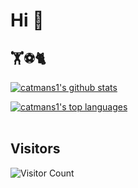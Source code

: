 # Hi 👋

## 🏋️‍⚽️🐈

<p><a href="https://github.com/anuraghazra/github-readme-stats"><img src="https://github-readme-stats.vercel.app/api?username=catmans1&show_icons=true&theme=cobalt&include_all_commits=true" alt="catmans1's github stats"/></a></p>
<p>
<a href="https://github.com/anuraghazra/convoychat"><img src="https://github-readme-stats.vercel.app/api/top-langs/?username=catmans1&layout=compact&theme=buefy" alt="catmans1's top languages"/></a><br><br /></p>

## Visitors
![Visitor Count](https://profile-counter.glitch.me/catmans1/count.svg)


